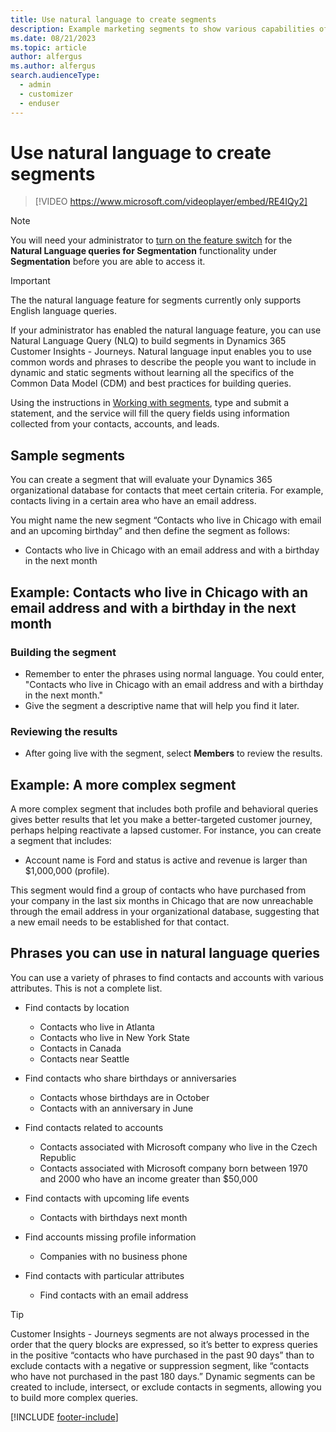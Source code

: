 ```yaml
---
title: Use natural language to create segments
description: Example marketing segments to show various capabilities of Natural Language Query in Dynamics 365 Customer Insights - Journeys.
ms.date: 08/21/2023
ms.topic: article
author: alfergus
ms.author: alfergus
search.audienceType: 
  - admin
  - customizer
  - enduser
---
```


# Use natural language to create segments

> [!VIDEO https://www.microsoft.com/videoplayer/embed/RE4IQy2]

> [!NOTE]
> You will need your administrator to [turn on the feature switch](admin-feature-switches.md) for the **Natural Language queries for Segmentation** functionality under **Segmentation** before you are able to access it.

> [!IMPORTANT]
> The the natural language feature for segments currently only supports English language queries.

If your administrator has enabled the natural language feature, you can use Natural Language Query (NLQ) to build segments in Dynamics 365 Customer Insights - Journeys. Natural language input enables you to use common words and phrases to describe the people you want to include in dynamic and static segments without learning all the specifics of the Common Data Model (CDM) and best practices for building queries.

Using the instructions in [Working with segments](segmentation-lists-subscriptions.md), type and submit a statement, and the service will fill the query fields using information collected from your contacts, accounts, and leads.

<!--- Most of the examples in this topic will reflect dynamic segments, as static segments are created by manually selecting each member instead of building queries that can find matching results for you, automatically updating the segment as the status of the member contacts and accounts change. -->

## Sample segments

You can create a segment that will evaluate your Dynamics 365 organizational database for contacts that meet certain criteria. For example, contacts living in a certain area who have an email address.

You might name the new segment “Contacts who live in Chicago with email and an upcoming birthday” and then define the segment as follows:

 - Contacts who live in Chicago with an email address and with a birthday in the next month

## Example: Contacts who live in Chicago with an email address and with a birthday in the next month

### Building the segment

- Remember to enter the phrases using normal language. You could enter, "Contacts who live in Chicago with an email address and with a birthday in the next month."
- Give the segment a descriptive name that will help you find it later.

### Reviewing the results

- After going live with the segment, select **Members** to review the results.

## Example: A more complex segment

A more complex segment that includes both profile and behavioral queries gives better results that let you make a better-targeted customer journey, perhaps helping reactivate a lapsed customer. For instance, you can create a segment that includes:

- Account name is Ford and status is active and revenue is larger than $1,000,000 (profile).

This segment would find a group of contacts who have purchased from your company in the last six months in Chicago that are now unreachable through the email address in your organizational database, suggesting that a new email needs to be established for that contact.

## Phrases you can use in natural language queries

You can use a variety of phrases to find contacts and accounts with various attributes. This is not a complete list.

- Find contacts by location
    - Contacts who live in Atlanta
    - Contacts who live in New York State
    - Contacts in Canada
    - Contacts near Seattle

- Find contacts who share birthdays or anniversaries
    - Contacts whose birthdays are in October
    - Contacts with an anniversary in June

- Find contacts related to accounts
    - Contacts associated with Microsoft company who live in the Czech Republic
    - Contacts associated with Microsoft company born between 1970 and 2000 who have an income greater than $50,000

- Find contacts with upcoming life events
    - Contacts with birthdays next month

- Find accounts missing profile information
    - Companies with no business phone

- Find contacts with particular attributes
    - Find contacts with an email address

<!--- You might also wish to promote a new product or service to existing contacts who, based on the type of company they represent, might use it but have not purchased from that category before. This dynamic segment might include:
 - Companies in the healthcare industry with annual revenue over $20 million and that have at least two physical locations
 - Accounts that have purchased in the past year
 - Accounts that have purchased marketing materials in the past and
 - Contacts that have attended your trade-show booth in the past two years
 - Contacts who have purchasing authority who have opened marketing emails in the last 180 days
Contacts in this segment might be more receptive to an email marketing campaign about protective signage than a generic customer list, and it allows for a targeted customer journey more likely to succeed. -->

> [!TIP]
> Customer Insights - Journeys segments are not always processed in the order that the query blocks are expressed, so it’s better to express queries in the positive “contacts who have purchased in the past 90 days” than to exclude contacts with a negative or suppression segment, like “contacts who have not purchased in the past 180 days.” Dynamic segments can be created to include, intersect, or exclude contacts in segments, allowing you to build more complex queries.

[!INCLUDE [footer-include](./includes/footer-banner.md)]
